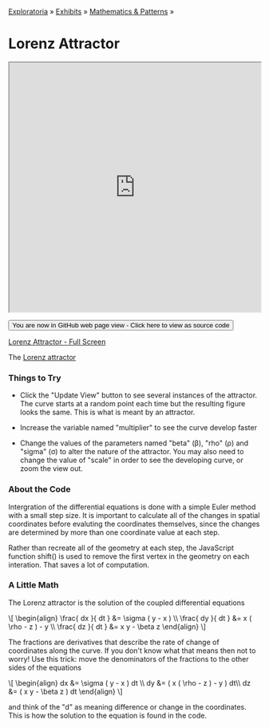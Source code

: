 [Exploratoria]( http://exploratoria.github.io ) &raquo; [Exhibits]( http://exploratoria.github.io/exhibits/ ) &raquo;
[Mathematics & Patterns]( http://exploratoria.github.io/exhibits/mathematics/ ) &raquo;

# Lorenz Attractor

<iframe src=http://exploratoria.github.io/lib/code-edit-view/code-edit-view.html#http://exploratoria.github.io/exhibits/mathematics/lorenz-attractor/lorenz-attractor.html width=100% height=500px></iframe>

<span style="display: none">_View as a web page to see the content of this iframe_</span>

<span style="display: none"> [You are now in GitHub source code view - Click here to view as a web page]( http://exploratoria.github.io/exhibits/mathematics/lorenz-attractor/index.html 'View file as a web page' ) </span>
<input type=button value="You are now in GitHub web page view - Click here to view as source code" onclick="window.location.href='https://github.com/exploratoria/exploratoria.github.io/tree/master/exhibits/mathematics/lorenz-attractor/'" />

[Lorenz Attractor - Full Screen](http://exploratoria.github.io/exhibits/mathematics/lorenz-attractor/lorenz-attractor.html)

The <a href=https://en.wikipedia.org/wiki/Lorenz_system>Lorenz attractor</a>

### Things to Try

* Click the "Update View" button to see several instances of the attractor. The curve starts at a random point each time but the resulting figure looks the same. This is what is meant by an attractor.

* Increase the variable named "multiplier" to see the curve develop faster

* Change the values of the parameters named "beta" (&beta;), "rho" (&rho;) and "sigma" (&sigma;) to alter the nature of the attractor. You may also need to change the value of "scale" in order to see the developing curve, or zoom the view out.
 
### About the Code

Intergration of the differential equations is done with a simple Euler method with a small step size. It is important to calculate all of the changes in spatial coordinates before evaluting the coordinates themselves, since the changes are determined by more than one coordinate value at each step.

Rather than recreate all of the geometry at each step, the JavaScript function shift() is used to remove the first vertex in the geometry on each interation. That saves a lot of computation.

### A Little Math

The Lorenz attractor is the solution of the coupled differential equations

\\[ \begin{align}
\frac{ dx }{ dt } &= \sigma ( y - x ) \\\\
\frac{ dy }{ dt } &= x ( \rho - z ) - y \\\\
\frac{ dz }{ dt } &= x y - \beta z
\end{align} \\]

The fractions are derivatives that describe the rate of change of coordinates along the curve. If you don't know what that means then not to worry! Use this trick: move the denominators of the fractions to the other sides of the equations

\\[ \begin{align}
dx &= \sigma ( y - x ) dt \\\\
dy &= ( x ( \rho - z ) - y ) dt\\\\
dz &= ( x y - \beta z ) dt
\end{align} \\]

and think of the "d" as meaning difference or change in the coordinates. This is how the solution to the equation is found in the code.

